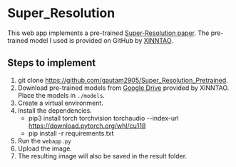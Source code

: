 # Super_Resolution

This web app implements a pre-trained [Super-Resolution paper](https://arxiv.org/pdf/2107.10833). The pre-trained model I used is provided on GitHub by [XINNTAO](https://github.com/xinntao/ESRGAN).

## Steps to implement
1. git clone https://github.com/gautam2905/Super_Resolution_Pretrained.
2. Download pre-trained models from [Google Drive](https://drive.google.com/drive/u/0/folders/17VYV_SoZZesU6mbxz2dMAIccSSlqLecY) provided by XINNTAO. Place the models in `./models`.
3. Create a virtual environment.
4. Install the dependencies.
    * pip3 install torch torchvision torchaudio --index-url https://download.pytorch.org/whl/cu118
    * pip install -r requirements.txt
5. Run the `webapp.py`
6. Upload the image.
7. The resulting image will also be saved in the result folder.


